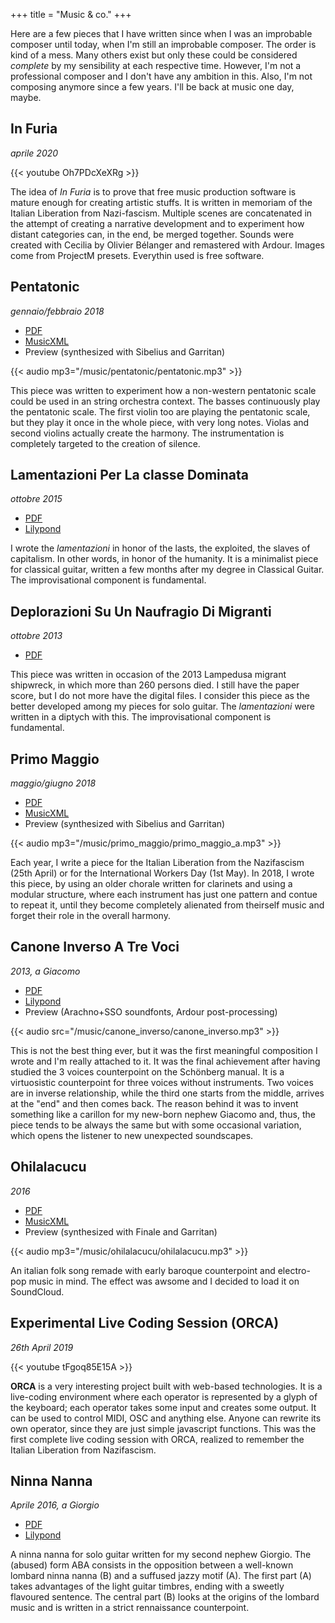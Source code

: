 +++
title = "Music & co."
+++

Here are a few pieces that I have written since when I was an improbable composer until
today, when I'm still an improbable composer. The order is kind of a mess. Many others
exist but only these could be considered _complete_ by my sensibility at each respective
time. However, I'm not a professional composer and I don't have any ambition in this.
Also, I'm not composing anymore since a few years. I'll be back at music one day, maybe.

## In Furia

_aprile 2020_

{{< youtube Oh7PDcXeXRg >}}

The idea of _In Furia_ is to prove that free music production software is mature enough for creating artistic stuffs. It is written in memoriam of the Italian Liberation from Nazi-fascism.
Multiple scenes are concatenated in the attempt of creating a narrative development and to experiment how distant categories can, in the end, be merged together.
Sounds were created with Cecilia by Olivier Bélanger and remastered with Ardour. Images come from ProjectM presets. Everythin used is free software.

## Pentatonic

_gennaio/febbraio 2018_

- [PDF](/music/pentatonic/pentatonic.pdf)
- [MusicXML](/music/pentatonic/pentatonic.mxl)
- Preview (synthesized with Sibelius and Garritan)

{{< audio mp3="/music/pentatonic/pentatonic.mp3" >}}

This piece was written to experiment how a non-western pentatonic scale could be used in an string orchestra context. The basses continuously play the pentatonic scale. The first violin too are playing the pentatonic scale, but they play it once in the whole piece, with very long notes. Violas and second violins actually create the harmony. The instrumentation is completely targeted to the creation of silence.

## Lamentazioni Per La classe Dominata

_ottobre 2015_

- [PDF](/music/lamentazioni/Lamentazioni_per_la_classe_dominata.pdf)
- [Lilypond](/music/lamentazioni/Lamentazioni_per_la_classe_dominata.ly)

I wrote the _lamentazioni_ in honor of the lasts, the exploited, the slaves of capitalism. In other words, in honor of the humanity. It is a minimalist piece for classical guitar, written a few months after my degree in Classical Guitar. The improvisational component is fundamental.

## Deplorazioni Su Un Naufragio Di Migranti

_ottobre 2013_

- [PDF](/music/deplorazioni/deplorazioni.pdf)

This piece was written in occasion of the 2013 Lampedusa migrant shipwreck, in which more than 260 persons died. I still have the paper score, but I do not more have the digital files. I consider this piece as the better developed among my pieces for solo guitar. The _lamentazioni_ were written in a diptych with this. The improvisational component is fundamental.

## Primo Maggio

_maggio/giugno 2018_

- [PDF](/music/primo_maggio/primo_maggio_a.pdf)
- [MusicXML](/music/primo_maggio/primo_maggio_a.mxl)
- Preview (synthesized with Sibelius and Garritan)

{{< audio mp3="/music/primo_maggio/primo_maggio_a.mp3" >}}

Each year, I write a piece for the Italian Liberation from the Nazifascism (25th April) or for the International Workers Day (1st May). In 2018, I wrote this piece, by using an older chorale written for clarinets and using a modular structure, where each instrument has just one pattern and contue to repeat it, until they become completely alienated from theirself music and forget their role in the overall harmony.

## Canone Inverso A Tre Voci

_2013, a Giacomo_

- [PDF](/music/canone_inverso/canone_inverso.pdf)
- [Lilypond](/music/canone_inverso/canone_inverso.zip)
- Preview (Arachno+SSO soundfonts, Ardour post-processing)

{{< audio src="/music/canone_inverso/canone_inverso.mp3" >}}

This is not the best thing ever, but it was the first meaningful composition I wrote and I'm really attached to it. It was the final achievement after having studied the 3 voices counterpoint on the Schönberg manual. It is a virtuosistic counterpoint for three voices without instruments. Two voices are in inverse relationship, while the third one starts from the middle, arrives at the "end" and then comes back. The reason behind it was to invent something like a carillon for my new-born nephew Giacomo and, thus, the piece tends to be always the same but with some occasional variation, which opens the listener to new unexpected soundscapes.

## Ohilalacucu

_2016_

- [PDF](/music/ohilalacucu/ohilalacucu.pdf)
- [MusicXML](/music/ohilalacucu/ohilalacucu.musicxml)
- Preview (synthesized with Finale and Garritan)

{{< audio mp3="/music/ohilalacucu/ohilalacucu.mp3" >}}

An italian folk song remade with early baroque counterpoint and electro-pop music in mind. The effect was awsome and I decided to load it on SoundCloud.

## Experimental Live Coding Session (ORCA)

_26th April 2019_

{{< youtube tFgoq85E15A >}}

**ORCA** is a very interesting project built with web-based technologies. It is a live-coding environment where each operator is represented by a glyph of the keyboard; each operator takes some input and creates some output. It can be used to control MIDI, OSC and anything else. Anyone can rewrite its own operator, since they are just simple javascript functions. This was the first complete live coding session with ORCA, realized to remember the Italian Liberation from Nazifascism.

## Ninna Nanna

_Aprile 2016, a Giorgio_

- [PDF](/music/ninna_nanna/ninna_nanna.pdf)
- [Lilypond](/music/ninna_nanna/ninna_nanna.ly)

A ninna nanna for solo guitar written for my second nephew Giorgio. The (abused) form ABA consists in the opposition between a well-known lombard ninna nanna (B) and a suffused jazzy motif (A). The first part (A) takes advantages of the light guitar timbres, ending with a sweetly flavoured sentence. The central part (B) looks at the origins of the lombard music and is written in a strict rennaissance counterpoint.
